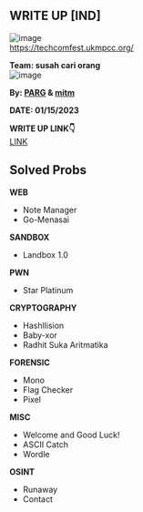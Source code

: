## WRITE UP [IND]  

![image](https://user-images.githubusercontent.com/92077284/214337685-e5d7297d-2a55-4885-a9c7-8762994c5243.png)  
https://techcomfest.ukmpcc.org/  

**Team: susah cari orang**  
![image](https://user-images.githubusercontent.com/92077284/214340872-9516948a-dfec-4d48-9156-b47e82a75766.png)

**By: [PARG](https://github.com/PlasmaRing) & [mitm](https://github.com/onixldlc)**  

**DATE: 01/15/2023**  

**WRITE UP LINK👇**  
[LINK](https://github.com/PlasmaRing/CTF-WRITE-UP/blob/a6096098ce274040439093bfd7b6a4aca8a9bc02/TECHCOMFEST%202023/FILE/WRITEUP_TECHCOMFEST_susah_cari_orang.pdf)

## Solved Probs


**WEB**
- Note Manager
- Go-Menasai  

**SANDBOX**
- Landbox 1.0  

**PWN**
- Star Platinum  

**CRYPTOGRAPHY**
- Hashllision	
- Baby-xor	
- Radhit Suka Aritmatika	 

**FORENSIC**
- Mono	
- Flag Checker	
- Pixel	 

**MISC**
- Welcome and Good Luck!	
- ASCII Catch	
- Wordle  

**OSINT**
- Runaway	
- Contact	



